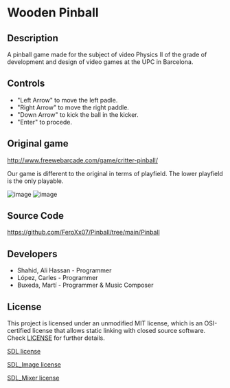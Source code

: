 # Wooden Pinball
## Description

A pinball game made for the subject of video Physics II of the grade of development and design of video games at the UPC in Barcelona.

## Controls

 - "Left Arrow" to move the left padle.
 - "Right Arrow" to move the right paddle.
 - "Down Arrow" to kick the ball in the kicker.
 - "Enter" to procede.

## Original game
http://www.freewebarcade.com/game/critter-pinball/

Our game is different to the original in terms of playfield. The lower playfield is the only playable.

![image](https://github.com/FeroXx07/Pinball/assets/59049844/089e7b58-90a1-4e66-bb7f-eb9679fd3f09)
![image](https://github.com/FeroXx07/Pinball/assets/59049844/3f208700-13e9-40da-84e5-8b71b502476a)

## Source Code
https://github.com/FeroXx07/Pinball/tree/main/Pinball

## Developers

 - Shahid, Ali Hassan - Programmer
 - López, Carles - Programmer
 - Buxeda, Martí - Programmer & Music Composer

## License

This project is licensed under an unmodified MIT license, which is an OSI-certified license that allows static linking with closed source software. Check [LICENSE](LICENSE) for further details.

[SDL license](https://github.com/FeroXx07/Pinball/blob/main/Pinball/SDL/COPYING.txt)

[SDL_Image license](https://github.com/FeroXx07/Pinball/blob/main/Pinball/SDL_image/COPYING.txt)

[SDL_Mixer license](https://github.com/FeroXx07/Pinball/blob/main/Pinball/SDL_mixer/COPYING.txt)

